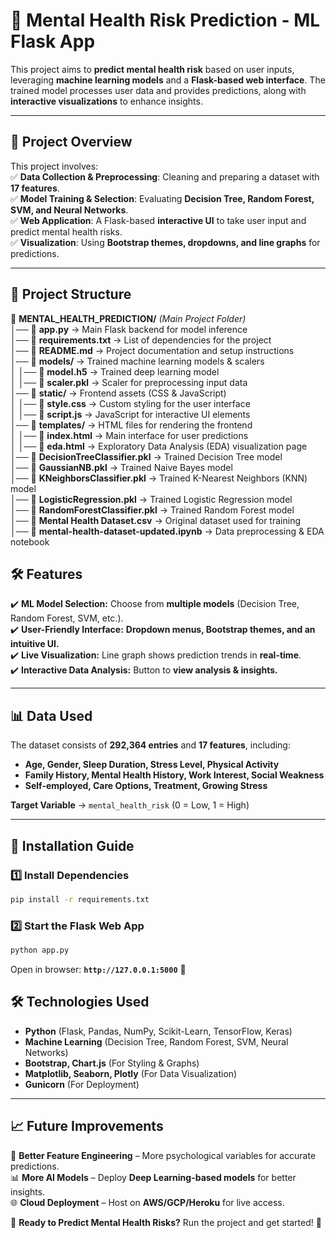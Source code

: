 # **🧠 Mental Health Risk Prediction - ML Flask App**  

This project aims to **predict mental health risk** based on user inputs, leveraging **machine learning models** and a **Flask-based web interface**. The trained model processes user data and provides predictions, along with **interactive visualizations** to enhance insights.  

---

## **📌 Project Overview**  

This project involves:  
✅ **Data Collection & Preprocessing**: Cleaning and preparing a dataset with **17 features**.  
✅ **Model Training & Selection**: Evaluating **Decision Tree, Random Forest, SVM, and Neural Networks**.  
✅ **Web Application**: A Flask-based **interactive UI** to take user input and predict mental health risks.  
✅ **Visualization**: Using **Bootstrap themes, dropdowns, and line graphs** for predictions.  

---

## **📂 Project Structure**  



📂 **MENTAL_HEALTH_PREDICTION/** *(Main Project Folder)*  
│── 📜 **app.py** → Main Flask backend for model inference  
│── 📜 **requirements.txt** → List of dependencies for the project  
│── 📜 **README.md** → Project documentation and setup instructions  
│── 📁 **models/** → Trained machine learning models & scalers  
│   │── 📜 **model.h5** → Trained deep learning model  
│   │── 📜 **scaler.pkl** → Scaler for preprocessing input data  
│── 📁 **static/** → Frontend assets (CSS & JavaScript)  
│   │── 📜 **style.css** → Custom styling for the user interface  
│   │── 📜 **script.js** → JavaScript for interactive UI elements  
│── 📁 **templates/** → HTML files for rendering the frontend  
│   │── 📜 **index.html** → Main interface for user predictions  
│   │── 📜 **eda.html** → Exploratory Data Analysis (EDA) visualization page  
│── 📜 **DecisionTreeClassifier.pkl** → Trained Decision Tree model  
│── 📜 **GaussianNB.pkl** → Trained Naive Bayes model  
│── 📜 **KNeighborsClassifier.pkl** → Trained K-Nearest Neighbors (KNN) model  
│── 📜 **LogisticRegression.pkl** → Trained Logistic Regression model  
│── 📜 **RandomForestClassifier.pkl** → Trained Random Forest model  
│── 📜 **Mental Health Dataset.csv** → Original dataset used for training  
│── 📜 **mental-health-dataset-updated.ipynb** → Data preprocessing & EDA notebook  







## **🛠 Features**  

✔️ **ML Model Selection:** Choose from **multiple models** (Decision Tree, Random Forest, SVM, etc.).  
✔️ **User-Friendly Interface:** **Dropdown menus, Bootstrap themes, and an intuitive UI.**  
✔️ **Live Visualization:** Line graph shows prediction trends in **real-time**.  
✔️ **Interactive Data Analysis:** Button to **view analysis & insights.**  

---

## **📊 Data Used**  

The dataset consists of **292,364 entries** and **17 features**, including:  

- **Age, Gender, Sleep Duration, Stress Level, Physical Activity**  
- **Family History, Mental Health History, Work Interest, Social Weakness**  
- **Self-employed, Care Options, Treatment, Growing Stress**  

**Target Variable** → `mental_health_risk` (0 = Low, 1 = High)  

---

## **🚀 Installation Guide**  

### **1️⃣ Install Dependencies**  
```bash
pip install -r requirements.txt
```

### **2️⃣ Start the Flask Web App**  
```bash
python app.py
```
Open in browser: **`http://127.0.0.1:5000`** 🎯  



## **🛠 Technologies Used**  

- **Python** (Flask, Pandas, NumPy, Scikit-Learn, TensorFlow, Keras)  
- **Machine Learning** (Decision Tree, Random Forest, SVM, Neural Networks)  
- **Bootstrap, Chart.js** (For Styling & Graphs)  
- **Matplotlib, Seaborn, Plotly** (For Data Visualization)  
- **Gunicorn** (For Deployment)  

---

## **📈 Future Improvements**  

🚀 **Better Feature Engineering** – More psychological variables for accurate predictions.  
📊 **More AI Models** – Deploy **Deep Learning-based models** for better insights.  
🌐 **Cloud Deployment** – Host on **AWS/GCP/Heroku** for live access.  



🎯 **Ready to Predict Mental Health Risks?** Run the project and get started! 🚀
